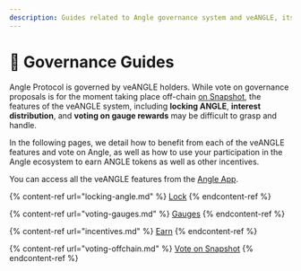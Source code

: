 ```yaml
---
description: Guides related to Angle governance system and veANGLE, its governance token
---
```


# 📗 Governance Guides

Angle Protocol is governed by veANGLE holders. While vote on governance proposals is for the moment taking place off-chain [on Snapshot](https://snapshot.org/#/anglegovernance.eth), the features of the veANGLE system, including **locking ANGLE**, **interest distribution**, and **voting on gauge rewards** may be difficult to grasp and handle.

In the following pages, we detail how to benefit from each of the veANGLE features and vote on Angle, as well as how to use your participation in the Angle ecosystem to earn ANGLE tokens as well as other incentives.

You can access all the veANGLE features from the [Angle App](https://app.angle.money/#/lock).

{% content-ref url="locking-angle.md" %}
[Lock](locking-angle.md)
{% endcontent-ref %}

{% content-ref url="voting-gauges.md" %}
[Gauges](voting-gauges.md)
{% endcontent-ref %}

{% content-ref url="incentives.md" %}
[Earn](incentives.md)
{% endcontent-ref %}

{% content-ref url="voting-offchain.md" %}
[Vote on Snapshot](voting-offchain.md)
{% endcontent-ref %}
